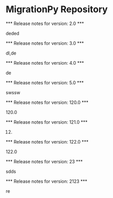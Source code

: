 # MigrationPy Repository

*** Release notes for version: 2.0 ***

deded

*** Release notes for version: 3.0 ***

dl,de

*** Release notes for version: 4.0 ***

de

*** Release notes for version: 5.0 ***

swssw

*** Release notes for version: 120.0 ***

120.0

*** Release notes for version: 121.0 ***

12.

*** Release notes for version: 122.0 ***

122.0

*** Release notes for version: 23 ***

sdds

*** Release notes for version: 2123 ***

re